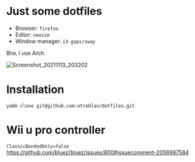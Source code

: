 # Just some dotfiles

- Browser: `firefox`
- Editor: `neovim`
- Window manager: `i3-gaps/sway`

Btw, I use Arch.

![Screenshot_20211113_203202](https://user-images.githubusercontent.com/39320840/141664140-ac6b8ec6-9f27-4edf-a893-a9573fb54867.png)

# Installation

`yadm clone git@github.com:otreblan/dotfiles.git`

# Wii u pro controller
`ClassicBondedOnly=false`
https://github.com/bluez/bluez/issues/800#issuecomment-2056987584
